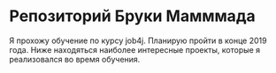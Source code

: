 # Репозиторий Бруки Мамммада 
Я  прохожу обучение по курсу job4j. Планирую пройти в конце 2019 года.
Ниже находяться наиболее интересные проекты, которые я реализовался во время обучения.
